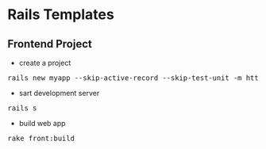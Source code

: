 Rails Templates
===============

Frontend Project
---------
* create a project
<pre>
rails new myapp --skip-active-record --skip-test-unit -m https://raw.github.com/stgeneral/rails-templates/master/frontend.rb
</pre>
* sart development server
<pre>
rails s
</pre>
* build web app
<pre>
rake front:build
</pre>
